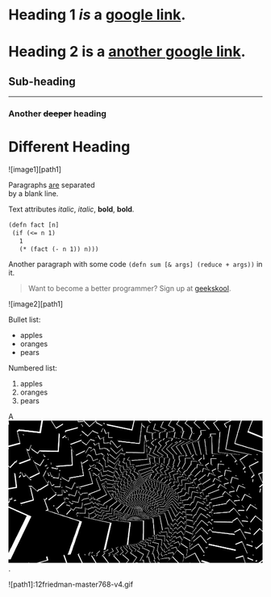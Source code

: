 # Heading 1 _is_ a [google link](http://www.google.com).

# Heading 2 is a [another google link][id1].

## Sub-heading ##

*************************

### Another ~~deeper~~ heading

Different Heading
 ================

![image1][path1]

Paragraphs [are][id1] separated\
by a blank line.

Text attributes _italic_, *italic*, __bold__, **bold**.

    (defn fact [n]
     (if (<= n 1)
       1
       (* (fact (- n 1)) n)))
 Another paragraph with some code `(defn sum [& args] (reduce + args))` in it.

>Want to become a better programmer? Sign up at [geekskool](http://www.geekskool.com).

![image2][path1]

Bullet list:

  * apples
  * oranges
  * pears

Numbered list:

  1. apples
  2. oranges
  3. pears

A ![space](bootstrap.gif).

[id1]:http://google.com/ "title"
![path1]:12friedman-master768-v4.gif